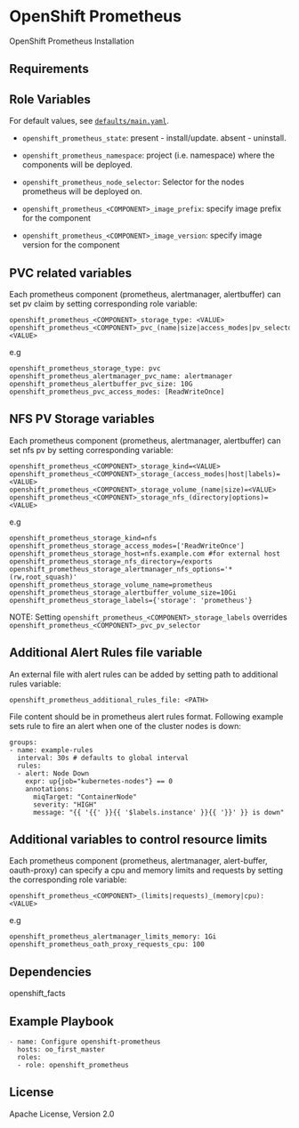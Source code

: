 OpenShift Prometheus
====================

OpenShift Prometheus Installation

Requirements
------------


Role Variables
--------------

For default values, see [`defaults/main.yaml`](defaults/main.yaml).

- `openshift_prometheus_state`: present - install/update. absent - uninstall.

- `openshift_prometheus_namespace`: project (i.e. namespace) where the components will be
  deployed.

- `openshift_prometheus_node_selector`: Selector for the nodes prometheus will be deployed on.

- `openshift_prometheus_<COMPONENT>_image_prefix`: specify image prefix for the component 

- `openshift_prometheus_<COMPONENT>_image_version`: specify image version for the component 

## PVC related variables
Each prometheus component (prometheus, alertmanager, alertbuffer) can set pv claim by setting corresponding role variable:
```
openshift_prometheus_<COMPONENT>_storage_type: <VALUE>
openshift_prometheus_<COMPONENT>_pvc_(name|size|access_modes|pv_selector): <VALUE>
```
e.g
```
openshift_prometheus_storage_type: pvc
openshift_prometheus_alertmanager_pvc_name: alertmanager
openshift_prometheus_alertbuffer_pvc_size: 10G
openshift_prometheus_pvc_access_modes: [ReadWriteOnce]
```

## NFS PV Storage variables
Each prometheus component (prometheus, alertmanager, alertbuffer) can set nfs pv by setting corresponding variable:
```
openshift_prometheus_<COMPONENT>_storage_kind=<VALUE>
openshift_prometheus_<COMPONENT>_storage_(access_modes|host|labels)=<VALUE>
openshift_prometheus_<COMPONENT>_storage_volume_(name|size)=<VALUE>
openshift_prometheus_<COMPONENT>_storage_nfs_(directory|options)=<VALUE>
```
e.g
```
openshift_prometheus_storage_kind=nfs
openshift_prometheus_storage_access_modes=['ReadWriteOnce']
openshift_prometheus_storage_host=nfs.example.com #for external host
openshift_prometheus_storage_nfs_directory=/exports
openshift_prometheus_storage_alertmanager_nfs_options='*(rw,root_squash)'
openshift_prometheus_storage_volume_name=prometheus
openshift_prometheus_storage_alertbuffer_volume_size=10Gi
openshift_prometheus_storage_labels={'storage': 'prometheus'}
```

NOTE: Setting `openshift_prometheus_<COMPONENT>_storage_labels` overrides `openshift_prometheus_<COMPONENT>_pvc_pv_selector`


## Additional Alert Rules file variable
An external file with alert rules can be added by setting path to additional rules variable: 
```
openshift_prometheus_additional_rules_file: <PATH> 
```

File content should be in prometheus alert rules format.
Following example sets rule to fire an alert when one of the cluster nodes is down:

```
groups:
- name: example-rules
  interval: 30s # defaults to global interval
  rules:
  - alert: Node Down
    expr: up{job="kubernetes-nodes"} == 0
    annotations:
      miqTarget: "ContainerNode"
      severity: "HIGH"
      message: "{{ '{{' }}{{ '$labels.instance' }}{{ '}}' }} is down"
```


## Additional variables to control resource limits
Each prometheus component (prometheus, alertmanager, alert-buffer, oauth-proxy) can specify a cpu and memory limits and requests by setting
the corresponding role variable:
```
openshift_prometheus_<COMPONENT>_(limits|requests)_(memory|cpu): <VALUE>
```
e.g
```
openshift_prometheus_alertmanager_limits_memory: 1Gi
openshift_prometheus_oath_proxy_requests_cpu: 100
```

Dependencies
------------

openshift_facts


Example Playbook
----------------

```
- name: Configure openshift-prometheus
  hosts: oo_first_master
  roles:
  - role: openshift_prometheus
```

License
-------

Apache License, Version 2.0

